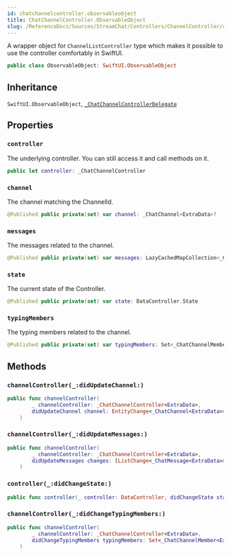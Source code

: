 ```yaml
---
id: chatchannelcontroller.observableobject 
title: ChatChannelController.ObservableObject
slug: /ReferenceDocs/Sources/StreamChat/Controllers/ChannelController/chatchannelcontroller.observableobject
---
```


A wrapper object for `ChannelListController` type which makes it possible to use the controller comfortably in SwiftUI.

``` swift
public class ObservableObject: SwiftUI.ObservableObject 
```

## Inheritance

`SwiftUI.ObservableObject`, [`_ChatChannelControllerDelegate`](ChatChannelControllerDelegate)

## Properties

### `controller`

The underlying controller. You can still access it and call methods on it.

``` swift
public let controller: _ChatChannelController
```

### `channel`

The channel matching the ChannelId.

``` swift
@Published public private(set) var channel: _ChatChannel<ExtraData>?
```

### `messages`

The messages related to the channel.

``` swift
@Published public private(set) var messages: LazyCachedMapCollection<_ChatMessage<ExtraData>> = []
```

### `state`

The current state of the Controller.

``` swift
@Published public private(set) var state: DataController.State
```

### `typingMembers`

The typing members related to the channel.

``` swift
@Published public private(set) var typingMembers: Set<_ChatChannelMember<ExtraData.User>> = []
```

## Methods

### `channelController(_:didUpdateChannel:)`

``` swift
public func channelController(
        _ channelController: _ChatChannelController<ExtraData>,
        didUpdateChannel channel: EntityChange<_ChatChannel<ExtraData>>
    ) 
```

### `channelController(_:didUpdateMessages:)`

``` swift
public func channelController(
        _ channelController: _ChatChannelController<ExtraData>,
        didUpdateMessages changes: [ListChange<_ChatMessage<ExtraData>>]
    ) 
```

### `controller(_:didChangeState:)`

``` swift
public func controller(_ controller: DataController, didChangeState state: DataController.State) 
```

### `channelController(_:didChangeTypingMembers:)`

``` swift
public func channelController(
        _ channelController: _ChatChannelController<ExtraData>,
        didChangeTypingMembers typingMembers: Set<_ChatChannelMember<ExtraData.User>>
    ) 
```
